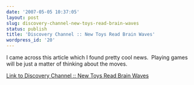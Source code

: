 ```yaml
---
date: '2007-05-05 10:37:05'
layout: post
slug: discovery-channel-new-toys-read-brain-waves
status: publish
title: 'Discovery Channel :: New Toys Read Brain Waves'
wordpress_id: '20'
---
```


I came across this article which I found pretty cool news.  Playing games will be just a matter of thinking about the moves.

[Link to Discovery Channel :: New Toys Read Brain Waves](http://dsc.discovery.com/news/2007/04/30/mindreader_tec.html?category=animals&guid=20070430140000&dcitc=w19-502-ak-0000)
